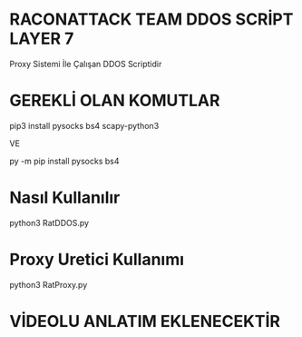 # RACONATTACK TEAM DDOS SCRİPT LAYER 7

Proxy Sistemi İle Çalışan DDOS Scriptidir

# GEREKLİ OLAN KOMUTLAR

pip3 install pysocks bs4 scapy-python3

VE

py -m pip install pysocks bs4

# Nasıl Kullanılır

python3 RatDDOS.py

# Proxy Uretici Kullanımı

python3 RatProxy.py


# VİDEOLU ANLATIM EKLENECEKTİR
